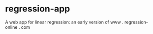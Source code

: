 # regression-app
A web app for linear regression: an early version of www . regression-online . com
